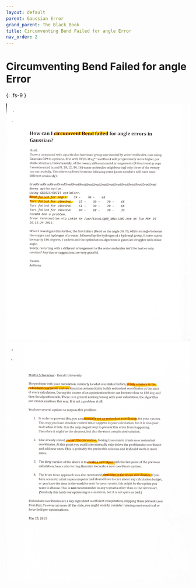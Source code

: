```yaml
---
layout: default
parent: Gaussian Error
grand_parent: The Black Book
title: Circumventing Bend Failed for angle Error
nav_order: 2
---
```


# Circumventing Bend Failed for angle Error
{: .fs-9 }

<img alt="bendfail_Page_1.jpg" src="https://github.com/np3wu/Spydur_Guide/blob/documentation/images/blackbook/bendfail_Page_1.jpg?raw=true" data-hpc="true" class="Box-sc-g0xbh4-0 kzRgrI">

<img alt="bendfail_Page_2.jpg" src="https://github.com/np3wu/Spydur_Guide/blob/documentation/images/blackbook/bendfail_Page_2.jpg?raw=true" data-hpc="true" class="Box-sc-g0xbh4-0 kzRgrI">

